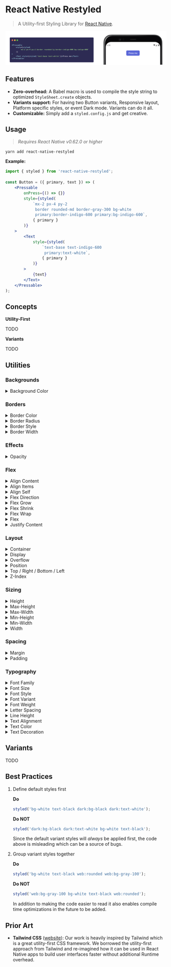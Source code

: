 # React Native Restyled

> A Utility-first Styling Library for [React Native][rn].

![](./docs/demo.png)

## Features

- **Zero-overhead:** A Babel macro is used to compile the style string to optimized `StyleSheet.create` objects.
- **Variants support:** For having two Button variants, Responsive layout, Platform specific styles, or event Dark mode. Variants can do it all.
- **Customizable:** Simply add a `styled.config.js` and get creative.

## Usage

> _Requires React Native v0.62.0 or higher_

```
yarn add react-native-restyled
```

**Example:**

```jsx
import { styled } from 'react-native-restyled';

const Button = ({ primary, text }) => (
	<Pressable
		onPress={() => {}}
		style={styled(
			`mx-2 px-4 py-2
			 border rounded-md border-gray-300 bg-white
			 primary:border-indigo-600 primary:bg-indigo-600`,
			{ primary }
		)}
	>
		<Text
			style={styled(
				`text-base text-indigo-600
				 primary:text-white`,
				{ primary }
			)}
		>
			{text}
		</Text>
	</Pressable>
);
```

## Concepts

**Utility-First**

TODO

**Variants**

TODO

## Utilities

<!-- UTILITIES-START -->

### Backgrounds

<details><summary>Background Color</summary>

| Style          | Properties                          |
| -------------- | ----------------------------------- |
| bg-black       | `{"backgroundColor":"black"}`       |
| bg-white       | `{"backgroundColor":"white"}`       |
| bg-transparent | `{"backgroundColor":"transparent"}` |
| bg-gray-100    | `{"backgroundColor":"#f7fafc"}`     |
| bg-gray-200    | `{"backgroundColor":"#edf2f7"}`     |
| bg-gray-300    | `{"backgroundColor":"#e2e8f0"}`     |
| bg-gray-400    | `{"backgroundColor":"#cbd5e0"}`     |
| bg-gray-500    | `{"backgroundColor":"#a0aec0"}`     |
| bg-gray-600    | `{"backgroundColor":"#718096"}`     |
| bg-gray-700    | `{"backgroundColor":"#4a5568"}`     |
| bg-gray-800    | `{"backgroundColor":"#2d3748"}`     |
| bg-gray-900    | `{"backgroundColor":"#1a202c"}`     |
| bg-red-100     | `{"backgroundColor":"#fff5f5"}`     |
| bg-red-200     | `{"backgroundColor":"#fed7d7"}`     |
| bg-red-300     | `{"backgroundColor":"#feb2b2"}`     |
| bg-red-400     | `{"backgroundColor":"#fc8181"}`     |
| bg-red-500     | `{"backgroundColor":"#f56565"}`     |
| bg-red-600     | `{"backgroundColor":"#e53e3e"}`     |
| bg-red-700     | `{"backgroundColor":"#c53030"}`     |
| bg-red-800     | `{"backgroundColor":"#9b2c2c"}`     |
| bg-red-900     | `{"backgroundColor":"#742a2a"}`     |
| bg-orange-100  | `{"backgroundColor":"#fffaf0"}`     |
| bg-orange-200  | `{"backgroundColor":"#feebc8"}`     |
| bg-orange-300  | `{"backgroundColor":"#fbd38d"}`     |
| bg-orange-400  | `{"backgroundColor":"#f6ad55"}`     |
| bg-orange-500  | `{"backgroundColor":"#ed8936"}`     |
| bg-orange-600  | `{"backgroundColor":"#dd6b20"}`     |
| bg-orange-700  | `{"backgroundColor":"#c05621"}`     |
| bg-orange-800  | `{"backgroundColor":"#9c4221"}`     |
| bg-orange-900  | `{"backgroundColor":"#7b341e"}`     |
| bg-yellow-100  | `{"backgroundColor":"#fffff0"}`     |
| bg-yellow-200  | `{"backgroundColor":"#fefcbf"}`     |
| bg-yellow-300  | `{"backgroundColor":"#faf089"}`     |
| bg-yellow-400  | `{"backgroundColor":"#f6e05e"}`     |
| bg-yellow-500  | `{"backgroundColor":"#ecc94b"}`     |
| bg-yellow-600  | `{"backgroundColor":"#d69e2e"}`     |
| bg-yellow-700  | `{"backgroundColor":"#b7791f"}`     |
| bg-yellow-800  | `{"backgroundColor":"#975a16"}`     |
| bg-yellow-900  | `{"backgroundColor":"#744210"}`     |
| bg-green-100   | `{"backgroundColor":"#f0fff4"}`     |
| bg-green-200   | `{"backgroundColor":"#c6f6d5"}`     |
| bg-green-300   | `{"backgroundColor":"#9ae6b4"}`     |
| bg-green-400   | `{"backgroundColor":"#68d391"}`     |
| bg-green-500   | `{"backgroundColor":"#48bb78"}`     |
| bg-green-600   | `{"backgroundColor":"#38a169"}`     |
| bg-green-700   | `{"backgroundColor":"#2f855a"}`     |
| bg-green-800   | `{"backgroundColor":"#276749"}`     |
| bg-green-900   | `{"backgroundColor":"#22543d"}`     |
| bg-teal-100    | `{"backgroundColor":"#e6fffa"}`     |
| bg-teal-200    | `{"backgroundColor":"#b2f5ea"}`     |
| bg-teal-300    | `{"backgroundColor":"#81e6d9"}`     |
| bg-teal-400    | `{"backgroundColor":"#4fd1c5"}`     |
| bg-teal-500    | `{"backgroundColor":"#38b2ac"}`     |
| bg-teal-600    | `{"backgroundColor":"#319795"}`     |
| bg-teal-700    | `{"backgroundColor":"#2c7a7b"}`     |
| bg-teal-800    | `{"backgroundColor":"#285e61"}`     |
| bg-teal-900    | `{"backgroundColor":"#234e52"}`     |
| bg-blue-100    | `{"backgroundColor":"#ebf8ff"}`     |
| bg-blue-200    | `{"backgroundColor":"#bee3f8"}`     |
| bg-blue-300    | `{"backgroundColor":"#90cdf4"}`     |
| bg-blue-400    | `{"backgroundColor":"#63b3ed"}`     |
| bg-blue-500    | `{"backgroundColor":"#4299e1"}`     |
| bg-blue-600    | `{"backgroundColor":"#3182ce"}`     |
| bg-blue-700    | `{"backgroundColor":"#2b6cb0"}`     |
| bg-blue-800    | `{"backgroundColor":"#2c5282"}`     |
| bg-blue-900    | `{"backgroundColor":"#2a4365"}`     |
| bg-indigo-100  | `{"backgroundColor":"#ebf4ff"}`     |
| bg-indigo-200  | `{"backgroundColor":"#c3dafe"}`     |
| bg-indigo-300  | `{"backgroundColor":"#a3bffa"}`     |
| bg-indigo-400  | `{"backgroundColor":"#7f9cf5"}`     |
| bg-indigo-500  | `{"backgroundColor":"#667eea"}`     |
| bg-indigo-600  | `{"backgroundColor":"#5a67d8"}`     |
| bg-indigo-700  | `{"backgroundColor":"#4c51bf"}`     |
| bg-indigo-800  | `{"backgroundColor":"#434190"}`     |
| bg-indigo-900  | `{"backgroundColor":"#3c366b"}`     |
| bg-purple-100  | `{"backgroundColor":"#faf5ff"}`     |
| bg-purple-200  | `{"backgroundColor":"#e9d8fd"}`     |
| bg-purple-300  | `{"backgroundColor":"#d6bcfa"}`     |
| bg-purple-400  | `{"backgroundColor":"#b794f4"}`     |
| bg-purple-500  | `{"backgroundColor":"#9f7aea"}`     |
| bg-purple-600  | `{"backgroundColor":"#805ad5"}`     |
| bg-purple-700  | `{"backgroundColor":"#6b46c1"}`     |
| bg-purple-800  | `{"backgroundColor":"#553c9a"}`     |
| bg-purple-900  | `{"backgroundColor":"#44337a"}`     |
| bg-pink-100    | `{"backgroundColor":"#fff5f7"}`     |
| bg-pink-200    | `{"backgroundColor":"#fed7e2"}`     |
| bg-pink-300    | `{"backgroundColor":"#fbb6ce"}`     |
| bg-pink-400    | `{"backgroundColor":"#f687b3"}`     |
| bg-pink-500    | `{"backgroundColor":"#ed64a6"}`     |
| bg-pink-600    | `{"backgroundColor":"#d53f8c"}`     |
| bg-pink-700    | `{"backgroundColor":"#b83280"}`     |
| bg-pink-800    | `{"backgroundColor":"#97266d"}`     |
| bg-pink-900    | `{"backgroundColor":"#702459"}`     |

</details>

### Borders

<details><summary>Border Color</summary>

| Style              | Properties                      |
| ------------------ | ------------------------------- |
| border-black       | `{"borderColor":"black"}`       |
| border-white       | `{"borderColor":"white"}`       |
| border-transparent | `{"borderColor":"transparent"}` |
| border-gray-100    | `{"borderColor":"#f7fafc"}`     |
| border-gray-200    | `{"borderColor":"#edf2f7"}`     |
| border-gray-300    | `{"borderColor":"#e2e8f0"}`     |
| border-gray-400    | `{"borderColor":"#cbd5e0"}`     |
| border-gray-500    | `{"borderColor":"#a0aec0"}`     |
| border-gray-600    | `{"borderColor":"#718096"}`     |
| border-gray-700    | `{"borderColor":"#4a5568"}`     |
| border-gray-800    | `{"borderColor":"#2d3748"}`     |
| border-gray-900    | `{"borderColor":"#1a202c"}`     |
| border-red-100     | `{"borderColor":"#fff5f5"}`     |
| border-red-200     | `{"borderColor":"#fed7d7"}`     |
| border-red-300     | `{"borderColor":"#feb2b2"}`     |
| border-red-400     | `{"borderColor":"#fc8181"}`     |
| border-red-500     | `{"borderColor":"#f56565"}`     |
| border-red-600     | `{"borderColor":"#e53e3e"}`     |
| border-red-700     | `{"borderColor":"#c53030"}`     |
| border-red-800     | `{"borderColor":"#9b2c2c"}`     |
| border-red-900     | `{"borderColor":"#742a2a"}`     |
| border-orange-100  | `{"borderColor":"#fffaf0"}`     |
| border-orange-200  | `{"borderColor":"#feebc8"}`     |
| border-orange-300  | `{"borderColor":"#fbd38d"}`     |
| border-orange-400  | `{"borderColor":"#f6ad55"}`     |
| border-orange-500  | `{"borderColor":"#ed8936"}`     |
| border-orange-600  | `{"borderColor":"#dd6b20"}`     |
| border-orange-700  | `{"borderColor":"#c05621"}`     |
| border-orange-800  | `{"borderColor":"#9c4221"}`     |
| border-orange-900  | `{"borderColor":"#7b341e"}`     |
| border-yellow-100  | `{"borderColor":"#fffff0"}`     |
| border-yellow-200  | `{"borderColor":"#fefcbf"}`     |
| border-yellow-300  | `{"borderColor":"#faf089"}`     |
| border-yellow-400  | `{"borderColor":"#f6e05e"}`     |
| border-yellow-500  | `{"borderColor":"#ecc94b"}`     |
| border-yellow-600  | `{"borderColor":"#d69e2e"}`     |
| border-yellow-700  | `{"borderColor":"#b7791f"}`     |
| border-yellow-800  | `{"borderColor":"#975a16"}`     |
| border-yellow-900  | `{"borderColor":"#744210"}`     |
| border-green-100   | `{"borderColor":"#f0fff4"}`     |
| border-green-200   | `{"borderColor":"#c6f6d5"}`     |
| border-green-300   | `{"borderColor":"#9ae6b4"}`     |
| border-green-400   | `{"borderColor":"#68d391"}`     |
| border-green-500   | `{"borderColor":"#48bb78"}`     |
| border-green-600   | `{"borderColor":"#38a169"}`     |
| border-green-700   | `{"borderColor":"#2f855a"}`     |
| border-green-800   | `{"borderColor":"#276749"}`     |
| border-green-900   | `{"borderColor":"#22543d"}`     |
| border-teal-100    | `{"borderColor":"#e6fffa"}`     |
| border-teal-200    | `{"borderColor":"#b2f5ea"}`     |
| border-teal-300    | `{"borderColor":"#81e6d9"}`     |
| border-teal-400    | `{"borderColor":"#4fd1c5"}`     |
| border-teal-500    | `{"borderColor":"#38b2ac"}`     |
| border-teal-600    | `{"borderColor":"#319795"}`     |
| border-teal-700    | `{"borderColor":"#2c7a7b"}`     |
| border-teal-800    | `{"borderColor":"#285e61"}`     |
| border-teal-900    | `{"borderColor":"#234e52"}`     |
| border-blue-100    | `{"borderColor":"#ebf8ff"}`     |
| border-blue-200    | `{"borderColor":"#bee3f8"}`     |
| border-blue-300    | `{"borderColor":"#90cdf4"}`     |
| border-blue-400    | `{"borderColor":"#63b3ed"}`     |
| border-blue-500    | `{"borderColor":"#4299e1"}`     |
| border-blue-600    | `{"borderColor":"#3182ce"}`     |
| border-blue-700    | `{"borderColor":"#2b6cb0"}`     |
| border-blue-800    | `{"borderColor":"#2c5282"}`     |
| border-blue-900    | `{"borderColor":"#2a4365"}`     |
| border-indigo-100  | `{"borderColor":"#ebf4ff"}`     |
| border-indigo-200  | `{"borderColor":"#c3dafe"}`     |
| border-indigo-300  | `{"borderColor":"#a3bffa"}`     |
| border-indigo-400  | `{"borderColor":"#7f9cf5"}`     |
| border-indigo-500  | `{"borderColor":"#667eea"}`     |
| border-indigo-600  | `{"borderColor":"#5a67d8"}`     |
| border-indigo-700  | `{"borderColor":"#4c51bf"}`     |
| border-indigo-800  | `{"borderColor":"#434190"}`     |
| border-indigo-900  | `{"borderColor":"#3c366b"}`     |
| border-purple-100  | `{"borderColor":"#faf5ff"}`     |
| border-purple-200  | `{"borderColor":"#e9d8fd"}`     |
| border-purple-300  | `{"borderColor":"#d6bcfa"}`     |
| border-purple-400  | `{"borderColor":"#b794f4"}`     |
| border-purple-500  | `{"borderColor":"#9f7aea"}`     |
| border-purple-600  | `{"borderColor":"#805ad5"}`     |
| border-purple-700  | `{"borderColor":"#6b46c1"}`     |
| border-purple-800  | `{"borderColor":"#553c9a"}`     |
| border-purple-900  | `{"borderColor":"#44337a"}`     |
| border-pink-100    | `{"borderColor":"#fff5f7"}`     |
| border-pink-200    | `{"borderColor":"#fed7e2"}`     |
| border-pink-300    | `{"borderColor":"#fbb6ce"}`     |
| border-pink-400    | `{"borderColor":"#f687b3"}`     |
| border-pink-500    | `{"borderColor":"#ed64a6"}`     |
| border-pink-600    | `{"borderColor":"#d53f8c"}`     |
| border-pink-700    | `{"borderColor":"#b83280"}`     |
| border-pink-800    | `{"borderColor":"#97266d"}`     |
| border-pink-900    | `{"borderColor":"#702459"}`     |

</details>

<details><summary>Border Radius</summary>

| Style           | Properties                                                       |
| --------------- | ---------------------------------------------------------------- |
| rounded-none    | `{"borderRadius":0}`                                             |
| rounded-sm      | `{"borderRadius":4}`                                             |
| rounded-md      | `{"borderRadius":12}`                                            |
| rounded-lg      | `{"borderRadius":16}`                                            |
| rounded-xl      | `{"borderRadius":24}`                                            |
| rounded-2xl     | `{"borderRadius":32}`                                            |
| rounded-3xl     | `{"borderRadius":48}`                                            |
| rounded-full    | `{"borderRadius":9999}`                                          |
| rounded         | `{"borderRadius":8}`                                             |
| rounded-t-none  | `{"borderTopLeftRadius":0,"borderTopRightRadius":0}`             |
| rounded-t-sm    | `{"borderTopLeftRadius":4,"borderTopRightRadius":4}`             |
| rounded-t-md    | `{"borderTopLeftRadius":12,"borderTopRightRadius":12}`           |
| rounded-t-lg    | `{"borderTopLeftRadius":16,"borderTopRightRadius":16}`           |
| rounded-t-xl    | `{"borderTopLeftRadius":24,"borderTopRightRadius":24}`           |
| rounded-t-2xl   | `{"borderTopLeftRadius":32,"borderTopRightRadius":32}`           |
| rounded-t-3xl   | `{"borderTopLeftRadius":48,"borderTopRightRadius":48}`           |
| rounded-t-full  | `{"borderTopLeftRadius":9999,"borderTopRightRadius":9999}`       |
| rounded-t       | `{"borderTopLeftRadius":8,"borderTopRightRadius":8}`             |
| rounded-b-none  | `{"borderBottomRightRadius":0,"borderBottomLeftRadius":0}`       |
| rounded-b-sm    | `{"borderBottomRightRadius":4,"borderBottomLeftRadius":4}`       |
| rounded-b-md    | `{"borderBottomRightRadius":12,"borderBottomLeftRadius":12}`     |
| rounded-b-lg    | `{"borderBottomRightRadius":16,"borderBottomLeftRadius":16}`     |
| rounded-b-xl    | `{"borderBottomRightRadius":24,"borderBottomLeftRadius":24}`     |
| rounded-b-2xl   | `{"borderBottomRightRadius":32,"borderBottomLeftRadius":32}`     |
| rounded-b-3xl   | `{"borderBottomRightRadius":48,"borderBottomLeftRadius":48}`     |
| rounded-b-full  | `{"borderBottomRightRadius":9999,"borderBottomLeftRadius":9999}` |
| rounded-b       | `{"borderBottomRightRadius":8,"borderBottomLeftRadius":8}`       |
| rounded-l-none  | `{"borderTopLeftRadius":0,"borderBottomLeftRadius":0}`           |
| rounded-l-sm    | `{"borderTopLeftRadius":4,"borderBottomLeftRadius":4}`           |
| rounded-l-md    | `{"borderTopLeftRadius":12,"borderBottomLeftRadius":12}`         |
| rounded-l-lg    | `{"borderTopLeftRadius":16,"borderBottomLeftRadius":16}`         |
| rounded-l-xl    | `{"borderTopLeftRadius":24,"borderBottomLeftRadius":24}`         |
| rounded-l-2xl   | `{"borderTopLeftRadius":32,"borderBottomLeftRadius":32}`         |
| rounded-l-3xl   | `{"borderTopLeftRadius":48,"borderBottomLeftRadius":48}`         |
| rounded-l-full  | `{"borderTopLeftRadius":9999,"borderBottomLeftRadius":9999}`     |
| rounded-l       | `{"borderTopLeftRadius":8,"borderBottomLeftRadius":8}`           |
| rounded-r-none  | `{"borderTopRightRadius":0,"borderBottomRightRadius":0}`         |
| rounded-r-sm    | `{"borderTopRightRadius":4,"borderBottomRightRadius":4}`         |
| rounded-r-md    | `{"borderTopRightRadius":12,"borderBottomRightRadius":12}`       |
| rounded-r-lg    | `{"borderTopRightRadius":16,"borderBottomRightRadius":16}`       |
| rounded-r-xl    | `{"borderTopRightRadius":24,"borderBottomRightRadius":24}`       |
| rounded-r-2xl   | `{"borderTopRightRadius":32,"borderBottomRightRadius":32}`       |
| rounded-r-3xl   | `{"borderTopRightRadius":48,"borderBottomRightRadius":48}`       |
| rounded-r-full  | `{"borderTopRightRadius":9999,"borderBottomRightRadius":9999}`   |
| rounded-r       | `{"borderTopRightRadius":8,"borderBottomRightRadius":8}`         |
| rounded-tl-none | `{"borderTopLeftRadius":0}`                                      |
| rounded-tl-sm   | `{"borderTopLeftRadius":4}`                                      |
| rounded-tl-md   | `{"borderTopLeftRadius":12}`                                     |
| rounded-tl-lg   | `{"borderTopLeftRadius":16}`                                     |
| rounded-tl-xl   | `{"borderTopLeftRadius":24}`                                     |
| rounded-tl-2xl  | `{"borderTopLeftRadius":32}`                                     |
| rounded-tl-3xl  | `{"borderTopLeftRadius":48}`                                     |
| rounded-tl-full | `{"borderTopLeftRadius":9999}`                                   |
| rounded-tl      | `{"borderTopLeftRadius":8}`                                      |
| rounded-tr-none | `{"borderTopRightRadius":0}`                                     |
| rounded-tr-sm   | `{"borderTopRightRadius":4}`                                     |
| rounded-tr-md   | `{"borderTopRightRadius":12}`                                    |
| rounded-tr-lg   | `{"borderTopRightRadius":16}`                                    |
| rounded-tr-xl   | `{"borderTopRightRadius":24}`                                    |
| rounded-tr-2xl  | `{"borderTopRightRadius":32}`                                    |
| rounded-tr-3xl  | `{"borderTopRightRadius":48}`                                    |
| rounded-tr-full | `{"borderTopRightRadius":9999}`                                  |
| rounded-tr      | `{"borderTopRightRadius":8}`                                     |
| rounded-bl-none | `{"borderBottomLeftRadius":0}`                                   |
| rounded-bl-sm   | `{"borderBottomLeftRadius":4}`                                   |
| rounded-bl-md   | `{"borderBottomLeftRadius":12}`                                  |
| rounded-bl-lg   | `{"borderBottomLeftRadius":16}`                                  |
| rounded-bl-xl   | `{"borderBottomLeftRadius":24}`                                  |
| rounded-bl-2xl  | `{"borderBottomLeftRadius":32}`                                  |
| rounded-bl-3xl  | `{"borderBottomLeftRadius":48}`                                  |
| rounded-bl-full | `{"borderBottomLeftRadius":9999}`                                |
| rounded-bl      | `{"borderBottomLeftRadius":8}`                                   |
| rounded-br-none | `{"borderBottomRightRadius":0}`                                  |
| rounded-br-sm   | `{"borderBottomRightRadius":4}`                                  |
| rounded-br-md   | `{"borderBottomRightRadius":12}`                                 |
| rounded-br-lg   | `{"borderBottomRightRadius":16}`                                 |
| rounded-br-xl   | `{"borderBottomRightRadius":24}`                                 |
| rounded-br-2xl  | `{"borderBottomRightRadius":32}`                                 |
| rounded-br-3xl  | `{"borderBottomRightRadius":48}`                                 |
| rounded-br-full | `{"borderBottomRightRadius":9999}`                               |
| rounded-br      | `{"borderBottomRightRadius":8}`                                  |
| rounded-ts-none | `{"borderTopStartRadius":0}`                                     |
| rounded-ts-sm   | `{"borderTopStartRadius":4}`                                     |
| rounded-ts-md   | `{"borderTopStartRadius":12}`                                    |
| rounded-ts-lg   | `{"borderTopStartRadius":16}`                                    |
| rounded-ts-xl   | `{"borderTopStartRadius":24}`                                    |
| rounded-ts-2xl  | `{"borderTopStartRadius":32}`                                    |
| rounded-ts-3xl  | `{"borderTopStartRadius":48}`                                    |
| rounded-ts-full | `{"borderTopStartRadius":9999}`                                  |
| rounded-ts      | `{"borderTopStartRadius":8}`                                     |
| rounded-te-none | `{"borderTopEndRadius":0}`                                       |
| rounded-te-sm   | `{"borderTopEndRadius":4}`                                       |
| rounded-te-md   | `{"borderTopEndRadius":12}`                                      |
| rounded-te-lg   | `{"borderTopEndRadius":16}`                                      |
| rounded-te-xl   | `{"borderTopEndRadius":24}`                                      |
| rounded-te-2xl  | `{"borderTopEndRadius":32}`                                      |
| rounded-te-3xl  | `{"borderTopEndRadius":48}`                                      |
| rounded-te-full | `{"borderTopEndRadius":9999}`                                    |
| rounded-te      | `{"borderTopEndRadius":8}`                                       |

</details>

<details><summary>Border Style</summary>

| Style         | Properties                 |
| ------------- | -------------------------- |
| border-solid  | `{"borderStyle":"solid"}`  |
| border-dotted | `{"borderStyle":"dotted"}` |
| border-dashed | `{"borderStyle":"dashed"}` |

</details>

<details><summary>Border Width</summary>

| Style      | Properties                |
| ---------- | ------------------------- |
| border-0   | `{"borderWidth":0}`       |
| border-2   | `{"borderWidth":2}`       |
| border-4   | `{"borderWidth":4}`       |
| border-8   | `{"borderWidth":8}`       |
| border     | `{"borderWidth":1}`       |
| border-t-0 | `{"borderTopWidth":0}`    |
| border-t-2 | `{"borderTopWidth":2}`    |
| border-t-4 | `{"borderTopWidth":4}`    |
| border-t-8 | `{"borderTopWidth":8}`    |
| border-t   | `{"borderTopWidth":1}`    |
| border-l-0 | `{"borderLeftWidth":0}`   |
| border-l-2 | `{"borderLeftWidth":2}`   |
| border-l-4 | `{"borderLeftWidth":4}`   |
| border-l-8 | `{"borderLeftWidth":8}`   |
| border-l   | `{"borderLeftWidth":1}`   |
| border-r-0 | `{"borderRightWidth":0}`  |
| border-r-2 | `{"borderRightWidth":2}`  |
| border-r-4 | `{"borderRightWidth":4}`  |
| border-r-8 | `{"borderRightWidth":8}`  |
| border-r   | `{"borderRightWidth":1}`  |
| border-b-0 | `{"borderBottomWidth":0}` |
| border-b-2 | `{"borderBottomWidth":2}` |
| border-b-4 | `{"borderBottomWidth":4}` |
| border-b-8 | `{"borderBottomWidth":8}` |
| border-b   | `{"borderBottomWidth":1}` |
| border-s-0 | `{"borderStartWidth":0}`  |
| border-s-2 | `{"borderStartWidth":2}`  |
| border-s-4 | `{"borderStartWidth":4}`  |
| border-s-8 | `{"borderStartWidth":8}`  |
| border-s   | `{"borderStartWidth":1}`  |
| border-e-0 | `{"borderEndWidth":0}`    |
| border-e-2 | `{"borderEndWidth":2}`    |
| border-e-4 | `{"borderEndWidth":4}`    |
| border-e-8 | `{"borderEndWidth":8}`    |
| border-e   | `{"borderEndWidth":1}`    |

</details>

### Effects

<details><summary>Opacity</summary>

| Style       | Properties         |
| ----------- | ------------------ |
| opacity-0   | `{"opacity":0}`    |
| opacity-25  | `{"opacity":0.25}` |
| opacity-50  | `{"opacity":0.5}`  |
| opacity-75  | `{"opacity":0.75}` |
| opacity-100 | `{"opacity":1}`    |

</details>

### Flex

<details><summary>Align Content</summary>

| Style           | Properties                         |
| --------------- | ---------------------------------- |
| content-stretch | `{"alignContent":"stretch"}`       |
| content-center  | `{"alignContent":"center"}`        |
| content-start   | `{"alignContent":"flex-start"}`    |
| content-end     | `{"alignContent":"flex-end"}`      |
| content-between | `{"alignContent":"space-between"}` |
| content-around  | `{"alignContent":"space-around"}`  |

</details>

<details><summary>Align Items</summary>

| Style          | Properties                    |
| -------------- | ----------------------------- |
| items-start    | `{"alignItems":"flex-start"}` |
| items-end      | `{"alignItems":"flex-end"}`   |
| items-baseline | `{"alignItems":"baseline"}`   |
| items-stretch  | `{"alignItems":"stretch"}`    |
| items-center   | `{"alignItems":"center"}`     |

</details>

<details><summary>Align Self</summary>

| Style        | Properties                   |
| ------------ | ---------------------------- |
| self-start   | `{"alignSelf":"flex-start"}` |
| self-end     | `{"alignSelf":"flex-end"}`   |
| self-auto    | `{"alignSelf":"auto"}`       |
| self-stretch | `{"alignSelf":"stretch"}`    |
| self-center  | `{"alignSelf":"center"}`     |

</details>

<details><summary>Flex Direction</summary>

| Style            | Properties                           |
| ---------------- | ------------------------------------ |
| flex-row         | `{"flexDirection":"row"}`            |
| flex-row-reverse | `{"flexDirection":"row-reverse"}`    |
| flex-col         | `{"flexDirection":"column"}`         |
| flex-col-reverse | `{"flexDirection":"column-reverse"}` |

</details>

<details><summary>Flex Grow</summary>

| Style       | Properties       |
| ----------- | ---------------- |
| flex-grow-0 | `{"flexGrow":0}` |
| flex-grow   | `{"flexGrow":1}` |

</details>

<details><summary>Flex Shrink</summary>

| Style         | Properties         |
| ------------- | ------------------ |
| flex-shrink-0 | `{"flexShrink":0}` |
| flex-shrink   | `{"flexShrink":1}` |

</details>

<details><summary>Flex Wrap</summary>

| Style             | Properties                    |
| ----------------- | ----------------------------- |
| flex-no-wrap      | `{"flexWrap":"nowrap"}`       |
| flex-wrap         | `{"flexWrap":"wrap"}`         |
| flex-wrap-reverse | `{"flexWrap":"wrap-reverse"}` |

</details>

<details><summary>Flex</summary>

| Style        | Properties                                         |
| ------------ | -------------------------------------------------- |
| flex-1       | `{"flexGrow":1,"flexShrink":1,"flexBasis":"0%"}`   |
| flex-auto    | `{"flexGrow":1,"flexShrink":1,"flexBasis":"auto"}` |
| flex-initial | `{"flexGrow":0,"flexShrink":1,"flexBasis":"auto"}` |
| flex-none    | `{"flexGrow":0,"flexShrink":0,"flexBasis":"auto"}` |

</details>

<details><summary>Justify Content</summary>

| Style           | Properties                           |
| --------------- | ------------------------------------ |
| justify-center  | `{"justifyContent":"center"}`        |
| justify-start   | `{"justifyContent":"flex-start"}`    |
| justify-end     | `{"justifyContent":"flex-end"}`      |
| justify-between | `{"justifyContent":"space-between"}` |
| justify-around  | `{"justifyContent":"space-around"}`  |
| justify-evenly  | `{"justifyContent":"space-evenly"}`  |

</details>

### Layout

<details><summary>Container</summary>

| Style        | Properties                         |
| ------------ | ---------------------------------- |
| container    | `{"width":"100%"}`                 |
| container-sm | `{"width":"100%","maxWidth":640}`  |
| container-md | `{"width":"100%","maxWidth":768}`  |
| container-lg | `{"width":"100%","maxWidth":1024}` |
| container-xl | `{"width":"100%","maxWidth":1280}` |

</details>

<details><summary>Display</summary>

| Style  | Properties           |
| ------ | -------------------- |
| flex   | `{"display":"flex"}` |
| hidden | `{"display":"none"}` |

</details>

<details><summary>Overflow</summary>

| Style            | Properties               |
| ---------------- | ------------------------ |
| overflow-hidden  | `{"overflow":"hidden"}`  |
| overflow-scroll  | `{"overflow":"scroll"}`  |
| overflow-visible | `{"overflow":"visible"}` |

</details>

<details><summary>Position</summary>

| Style    | Properties                |
| -------- | ------------------------- |
| absolute | `{"position":"absolute"}` |
| relative | `{"position":"relative"}` |

</details>

<details><summary>Top / Right / Bottom / Left</summary>

| Style     | Properties                                |
| --------- | ----------------------------------------- |
| inset-0   | `{"top":0,"right":0,"bottom":0,"left":0}` |
| inset-y-0 | `{"top":0,"bottom":0}`                    |
| inset-x-0 | `{"right":0,"left":0}`                    |
| top-0     | `{"top":0}`                               |
| right-0   | `{"right":0}`                             |
| bottom-0  | `{"bottom":0}`                            |
| left-0    | `{"left":0}`                              |

</details>

<details><summary>Z-Index</summary>

| Style | Properties      |
| ----- | --------------- |
| z-0   | `{"zIndex":0}`  |
| z-10  | `{"zIndex":10}` |
| z-20  | `{"zIndex":20}` |
| z-30  | `{"zIndex":30}` |
| z-40  | `{"zIndex":40}` |
| z-50  | `{"zIndex":50}` |

</details>

### Sizing

<details><summary>Height</summary>

| Style | Properties       |
| ----- | ---------------- |
| h-0   | `{"height":0}`   |
| h-1   | `{"height":8}`   |
| h-2   | `{"height":16}`  |
| h-3   | `{"height":24}`  |
| h-4   | `{"height":32}`  |
| h-5   | `{"height":40}`  |
| h-6   | `{"height":48}`  |
| h-8   | `{"height":64}`  |
| h-10  | `{"height":80}`  |
| h-12  | `{"height":96}`  |
| h-16  | `{"height":128}` |
| h-20  | `{"height":160}` |
| h-24  | `{"height":192}` |
| h-32  | `{"height":256}` |
| h-40  | `{"height":320}` |
| h-48  | `{"height":384}` |
| h-56  | `{"height":448}` |
| h-64  | `{"height":512}` |
| h-px  | `{"height":1}`   |

</details>

<details><summary>Max-Height</summary>

| Style      | Properties             |
| ---------- | ---------------------- |
| max-h-full | `{"maxHeight":"100%"}` |

</details>

<details><summary>Max-Width</summary>

| Style           | Properties            |
| --------------- | --------------------- |
| max-w-none      | `{"maxWidth":"none"}` |
| max-w-xs        | `{"maxWidth":640}`    |
| max-w-sm        | `{"maxWidth":768}`    |
| max-w-md        | `{"maxWidth":896}`    |
| max-w-lg        | `{"maxWidth":1024}`   |
| max-w-xl        | `{"maxWidth":1152}`   |
| max-w-2xl       | `{"maxWidth":1344}`   |
| max-w-3xl       | `{"maxWidth":1536}`   |
| max-w-4xl       | `{"maxWidth":1792}`   |
| max-w-5xl       | `{"maxWidth":2048}`   |
| max-w-6xl       | `{"maxWidth":2304}`   |
| max-w-full      | `{"maxWidth":"100%"}` |
| max-w-screen-sm | `{"maxWidth":640}`    |
| max-w-screen-md | `{"maxWidth":768}`    |
| max-w-screen-lg | `{"maxWidth":1024}`   |
| max-w-screen-xl | `{"maxWidth":1280}`   |

</details>

<details><summary>Min-Height</summary>

| Style      | Properties             |
| ---------- | ---------------------- |
| min-h-0    | `{"minHeight":0}`      |
| min-h-full | `{"minHeight":"100%"}` |

</details>

<details><summary>Min-Width</summary>

| Style      | Properties            |
| ---------- | --------------------- |
| min-w-0    | `{"minWidth":0}`      |
| min-w-full | `{"minWidth":"100%"}` |

</details>

<details><summary>Width</summary>

| Style   | Properties               |
| ------- | ------------------------ |
| w-0     | `{"width":0}`            |
| w-1     | `{"width":8}`            |
| w-2     | `{"width":16}`           |
| w-3     | `{"width":24}`           |
| w-4     | `{"width":32}`           |
| w-5     | `{"width":40}`           |
| w-6     | `{"width":48}`           |
| w-8     | `{"width":64}`           |
| w-10    | `{"width":80}`           |
| w-12    | `{"width":96}`           |
| w-16    | `{"width":128}`          |
| w-20    | `{"width":160}`          |
| w-24    | `{"width":192}`          |
| w-32    | `{"width":256}`          |
| w-40    | `{"width":320}`          |
| w-48    | `{"width":384}`          |
| w-56    | `{"width":448}`          |
| w-64    | `{"width":512}`          |
| w-px    | `{"width":1}`            |
| w-1/2   | `{"width":"50%"}`        |
| w-1/3   | `{"width":"33.333333%"}` |
| w-2/3   | `{"width":"66.666667%"}` |
| w-1/4   | `{"width":"25%"}`        |
| w-2/4   | `{"width":"50%"}`        |
| w-3/4   | `{"width":"75%"}`        |
| w-1/5   | `{"width":"20%"}`        |
| w-2/5   | `{"width":"40%"}`        |
| w-3/5   | `{"width":"60%"}`        |
| w-4/5   | `{"width":"80%"}`        |
| w-1/6   | `{"width":"16.666667%"}` |
| w-2/6   | `{"width":"33.333333%"}` |
| w-3/6   | `{"width":"50%"}`        |
| w-4/6   | `{"width":"66.666667%"}` |
| w-5/6   | `{"width":"83.333333%"}` |
| w-1/12  | `{"width":"8.333333%"}`  |
| w-2/12  | `{"width":"16.666667%"}` |
| w-3/12  | `{"width":"25%"}`        |
| w-4/12  | `{"width":"33.333333%"}` |
| w-5/12  | `{"width":"41.666667%"}` |
| w-6/12  | `{"width":"50%"}`        |
| w-7/12  | `{"width":"58.333333%"}` |
| w-8/12  | `{"width":"66.666667%"}` |
| w-9/12  | `{"width":"75%"}`        |
| w-10/12 | `{"width":"83.333333%"}` |
| w-11/12 | `{"width":"91.666667%"}` |
| w-full  | `{"width":"100%"}`       |

</details>

### Spacing

<details><summary>Margin</summary>

| Style  | Properties                  |
| ------ | --------------------------- |
| m-0    | `{"margin":0}`              |
| m-1    | `{"margin":8}`              |
| m-2    | `{"margin":16}`             |
| m-3    | `{"margin":24}`             |
| m-4    | `{"margin":32}`             |
| m-5    | `{"margin":40}`             |
| m-6    | `{"margin":48}`             |
| m-8    | `{"margin":64}`             |
| m-10   | `{"margin":80}`             |
| m-12   | `{"margin":96}`             |
| m-16   | `{"margin":128}`            |
| m-20   | `{"margin":160}`            |
| m-24   | `{"margin":192}`            |
| m-32   | `{"margin":256}`            |
| m-40   | `{"margin":320}`            |
| m-48   | `{"margin":384}`            |
| m-56   | `{"margin":448}`            |
| m-64   | `{"margin":512}`            |
| m-px   | `{"margin":1}`              |
| -m-0   | `{"margin":0}`              |
| -m-1   | `{"margin":-8}`             |
| -m-2   | `{"margin":-16}`            |
| -m-3   | `{"margin":-24}`            |
| -m-4   | `{"margin":-32}`            |
| -m-5   | `{"margin":-40}`            |
| -m-6   | `{"margin":-48}`            |
| -m-8   | `{"margin":-64}`            |
| -m-10  | `{"margin":-80}`            |
| -m-12  | `{"margin":-96}`            |
| -m-16  | `{"margin":-128}`           |
| -m-20  | `{"margin":-160}`           |
| -m-24  | `{"margin":-192}`           |
| -m-32  | `{"margin":-256}`           |
| -m-40  | `{"margin":-320}`           |
| -m-48  | `{"margin":-384}`           |
| -m-56  | `{"margin":-448}`           |
| -m-64  | `{"margin":-512}`           |
| -m-px  | `{"margin":-1}`             |
| mt-0   | `{"marginTop":0}`           |
| mt-1   | `{"marginTop":8}`           |
| mt-2   | `{"marginTop":16}`          |
| mt-3   | `{"marginTop":24}`          |
| mt-4   | `{"marginTop":32}`          |
| mt-5   | `{"marginTop":40}`          |
| mt-6   | `{"marginTop":48}`          |
| mt-8   | `{"marginTop":64}`          |
| mt-10  | `{"marginTop":80}`          |
| mt-12  | `{"marginTop":96}`          |
| mt-16  | `{"marginTop":128}`         |
| mt-20  | `{"marginTop":160}`         |
| mt-24  | `{"marginTop":192}`         |
| mt-32  | `{"marginTop":256}`         |
| mt-40  | `{"marginTop":320}`         |
| mt-48  | `{"marginTop":384}`         |
| mt-56  | `{"marginTop":448}`         |
| mt-64  | `{"marginTop":512}`         |
| mt-px  | `{"marginTop":1}`           |
| -mt-0  | `{"marginTop":0}`           |
| -mt-1  | `{"marginTop":-8}`          |
| -mt-2  | `{"marginTop":-16}`         |
| -mt-3  | `{"marginTop":-24}`         |
| -mt-4  | `{"marginTop":-32}`         |
| -mt-5  | `{"marginTop":-40}`         |
| -mt-6  | `{"marginTop":-48}`         |
| -mt-8  | `{"marginTop":-64}`         |
| -mt-10 | `{"marginTop":-80}`         |
| -mt-12 | `{"marginTop":-96}`         |
| -mt-16 | `{"marginTop":-128}`        |
| -mt-20 | `{"marginTop":-160}`        |
| -mt-24 | `{"marginTop":-192}`        |
| -mt-32 | `{"marginTop":-256}`        |
| -mt-40 | `{"marginTop":-320}`        |
| -mt-48 | `{"marginTop":-384}`        |
| -mt-56 | `{"marginTop":-448}`        |
| -mt-64 | `{"marginTop":-512}`        |
| -mt-px | `{"marginTop":-1}`          |
| ml-0   | `{"marginLeft":0}`          |
| ml-1   | `{"marginLeft":8}`          |
| ml-2   | `{"marginLeft":16}`         |
| ml-3   | `{"marginLeft":24}`         |
| ml-4   | `{"marginLeft":32}`         |
| ml-5   | `{"marginLeft":40}`         |
| ml-6   | `{"marginLeft":48}`         |
| ml-8   | `{"marginLeft":64}`         |
| ml-10  | `{"marginLeft":80}`         |
| ml-12  | `{"marginLeft":96}`         |
| ml-16  | `{"marginLeft":128}`        |
| ml-20  | `{"marginLeft":160}`        |
| ml-24  | `{"marginLeft":192}`        |
| ml-32  | `{"marginLeft":256}`        |
| ml-40  | `{"marginLeft":320}`        |
| ml-48  | `{"marginLeft":384}`        |
| ml-56  | `{"marginLeft":448}`        |
| ml-64  | `{"marginLeft":512}`        |
| ml-px  | `{"marginLeft":1}`          |
| -ml-0  | `{"marginLeft":0}`          |
| -ml-1  | `{"marginLeft":-8}`         |
| -ml-2  | `{"marginLeft":-16}`        |
| -ml-3  | `{"marginLeft":-24}`        |
| -ml-4  | `{"marginLeft":-32}`        |
| -ml-5  | `{"marginLeft":-40}`        |
| -ml-6  | `{"marginLeft":-48}`        |
| -ml-8  | `{"marginLeft":-64}`        |
| -ml-10 | `{"marginLeft":-80}`        |
| -ml-12 | `{"marginLeft":-96}`        |
| -ml-16 | `{"marginLeft":-128}`       |
| -ml-20 | `{"marginLeft":-160}`       |
| -ml-24 | `{"marginLeft":-192}`       |
| -ml-32 | `{"marginLeft":-256}`       |
| -ml-40 | `{"marginLeft":-320}`       |
| -ml-48 | `{"marginLeft":-384}`       |
| -ml-56 | `{"marginLeft":-448}`       |
| -ml-64 | `{"marginLeft":-512}`       |
| -ml-px | `{"marginLeft":-1}`         |
| mr-0   | `{"marginRight":0}`         |
| mr-1   | `{"marginRight":8}`         |
| mr-2   | `{"marginRight":16}`        |
| mr-3   | `{"marginRight":24}`        |
| mr-4   | `{"marginRight":32}`        |
| mr-5   | `{"marginRight":40}`        |
| mr-6   | `{"marginRight":48}`        |
| mr-8   | `{"marginRight":64}`        |
| mr-10  | `{"marginRight":80}`        |
| mr-12  | `{"marginRight":96}`        |
| mr-16  | `{"marginRight":128}`       |
| mr-20  | `{"marginRight":160}`       |
| mr-24  | `{"marginRight":192}`       |
| mr-32  | `{"marginRight":256}`       |
| mr-40  | `{"marginRight":320}`       |
| mr-48  | `{"marginRight":384}`       |
| mr-56  | `{"marginRight":448}`       |
| mr-64  | `{"marginRight":512}`       |
| mr-px  | `{"marginRight":1}`         |
| -mr-0  | `{"marginRight":0}`         |
| -mr-1  | `{"marginRight":-8}`        |
| -mr-2  | `{"marginRight":-16}`       |
| -mr-3  | `{"marginRight":-24}`       |
| -mr-4  | `{"marginRight":-32}`       |
| -mr-5  | `{"marginRight":-40}`       |
| -mr-6  | `{"marginRight":-48}`       |
| -mr-8  | `{"marginRight":-64}`       |
| -mr-10 | `{"marginRight":-80}`       |
| -mr-12 | `{"marginRight":-96}`       |
| -mr-16 | `{"marginRight":-128}`      |
| -mr-20 | `{"marginRight":-160}`      |
| -mr-24 | `{"marginRight":-192}`      |
| -mr-32 | `{"marginRight":-256}`      |
| -mr-40 | `{"marginRight":-320}`      |
| -mr-48 | `{"marginRight":-384}`      |
| -mr-56 | `{"marginRight":-448}`      |
| -mr-64 | `{"marginRight":-512}`      |
| -mr-px | `{"marginRight":-1}`        |
| mb-0   | `{"marginBottom":0}`        |
| mb-1   | `{"marginBottom":8}`        |
| mb-2   | `{"marginBottom":16}`       |
| mb-3   | `{"marginBottom":24}`       |
| mb-4   | `{"marginBottom":32}`       |
| mb-5   | `{"marginBottom":40}`       |
| mb-6   | `{"marginBottom":48}`       |
| mb-8   | `{"marginBottom":64}`       |
| mb-10  | `{"marginBottom":80}`       |
| mb-12  | `{"marginBottom":96}`       |
| mb-16  | `{"marginBottom":128}`      |
| mb-20  | `{"marginBottom":160}`      |
| mb-24  | `{"marginBottom":192}`      |
| mb-32  | `{"marginBottom":256}`      |
| mb-40  | `{"marginBottom":320}`      |
| mb-48  | `{"marginBottom":384}`      |
| mb-56  | `{"marginBottom":448}`      |
| mb-64  | `{"marginBottom":512}`      |
| mb-px  | `{"marginBottom":1}`        |
| -mb-0  | `{"marginBottom":0}`        |
| -mb-1  | `{"marginBottom":-8}`       |
| -mb-2  | `{"marginBottom":-16}`      |
| -mb-3  | `{"marginBottom":-24}`      |
| -mb-4  | `{"marginBottom":-32}`      |
| -mb-5  | `{"marginBottom":-40}`      |
| -mb-6  | `{"marginBottom":-48}`      |
| -mb-8  | `{"marginBottom":-64}`      |
| -mb-10 | `{"marginBottom":-80}`      |
| -mb-12 | `{"marginBottom":-96}`      |
| -mb-16 | `{"marginBottom":-128}`     |
| -mb-20 | `{"marginBottom":-160}`     |
| -mb-24 | `{"marginBottom":-192}`     |
| -mb-32 | `{"marginBottom":-256}`     |
| -mb-40 | `{"marginBottom":-320}`     |
| -mb-48 | `{"marginBottom":-384}`     |
| -mb-56 | `{"marginBottom":-448}`     |
| -mb-64 | `{"marginBottom":-512}`     |
| -mb-px | `{"marginBottom":-1}`       |
| ms-0   | `{"marginStart":0}`         |
| ms-1   | `{"marginStart":8}`         |
| ms-2   | `{"marginStart":16}`        |
| ms-3   | `{"marginStart":24}`        |
| ms-4   | `{"marginStart":32}`        |
| ms-5   | `{"marginStart":40}`        |
| ms-6   | `{"marginStart":48}`        |
| ms-8   | `{"marginStart":64}`        |
| ms-10  | `{"marginStart":80}`        |
| ms-12  | `{"marginStart":96}`        |
| ms-16  | `{"marginStart":128}`       |
| ms-20  | `{"marginStart":160}`       |
| ms-24  | `{"marginStart":192}`       |
| ms-32  | `{"marginStart":256}`       |
| ms-40  | `{"marginStart":320}`       |
| ms-48  | `{"marginStart":384}`       |
| ms-56  | `{"marginStart":448}`       |
| ms-64  | `{"marginStart":512}`       |
| ms-px  | `{"marginStart":1}`         |
| -ms-0  | `{"marginStart":0}`         |
| -ms-1  | `{"marginStart":-8}`        |
| -ms-2  | `{"marginStart":-16}`       |
| -ms-3  | `{"marginStart":-24}`       |
| -ms-4  | `{"marginStart":-32}`       |
| -ms-5  | `{"marginStart":-40}`       |
| -ms-6  | `{"marginStart":-48}`       |
| -ms-8  | `{"marginStart":-64}`       |
| -ms-10 | `{"marginStart":-80}`       |
| -ms-12 | `{"marginStart":-96}`       |
| -ms-16 | `{"marginStart":-128}`      |
| -ms-20 | `{"marginStart":-160}`      |
| -ms-24 | `{"marginStart":-192}`      |
| -ms-32 | `{"marginStart":-256}`      |
| -ms-40 | `{"marginStart":-320}`      |
| -ms-48 | `{"marginStart":-384}`      |
| -ms-56 | `{"marginStart":-448}`      |
| -ms-64 | `{"marginStart":-512}`      |
| -ms-px | `{"marginStart":-1}`        |
| me-0   | `{"marginEnd":0}`           |
| me-1   | `{"marginEnd":8}`           |
| me-2   | `{"marginEnd":16}`          |
| me-3   | `{"marginEnd":24}`          |
| me-4   | `{"marginEnd":32}`          |
| me-5   | `{"marginEnd":40}`          |
| me-6   | `{"marginEnd":48}`          |
| me-8   | `{"marginEnd":64}`          |
| me-10  | `{"marginEnd":80}`          |
| me-12  | `{"marginEnd":96}`          |
| me-16  | `{"marginEnd":128}`         |
| me-20  | `{"marginEnd":160}`         |
| me-24  | `{"marginEnd":192}`         |
| me-32  | `{"marginEnd":256}`         |
| me-40  | `{"marginEnd":320}`         |
| me-48  | `{"marginEnd":384}`         |
| me-56  | `{"marginEnd":448}`         |
| me-64  | `{"marginEnd":512}`         |
| me-px  | `{"marginEnd":1}`           |
| -me-0  | `{"marginEnd":0}`           |
| -me-1  | `{"marginEnd":-8}`          |
| -me-2  | `{"marginEnd":-16}`         |
| -me-3  | `{"marginEnd":-24}`         |
| -me-4  | `{"marginEnd":-32}`         |
| -me-5  | `{"marginEnd":-40}`         |
| -me-6  | `{"marginEnd":-48}`         |
| -me-8  | `{"marginEnd":-64}`         |
| -me-10 | `{"marginEnd":-80}`         |
| -me-12 | `{"marginEnd":-96}`         |
| -me-16 | `{"marginEnd":-128}`        |
| -me-20 | `{"marginEnd":-160}`        |
| -me-24 | `{"marginEnd":-192}`        |
| -me-32 | `{"marginEnd":-256}`        |
| -me-40 | `{"marginEnd":-320}`        |
| -me-48 | `{"marginEnd":-384}`        |
| -me-56 | `{"marginEnd":-448}`        |
| -me-64 | `{"marginEnd":-512}`        |
| -me-px | `{"marginEnd":-1}`          |
| mx-0   | `{"marginHorizontal":0}`    |
| mx-1   | `{"marginHorizontal":8}`    |
| mx-2   | `{"marginHorizontal":16}`   |
| mx-3   | `{"marginHorizontal":24}`   |
| mx-4   | `{"marginHorizontal":32}`   |
| mx-5   | `{"marginHorizontal":40}`   |
| mx-6   | `{"marginHorizontal":48}`   |
| mx-8   | `{"marginHorizontal":64}`   |
| mx-10  | `{"marginHorizontal":80}`   |
| mx-12  | `{"marginHorizontal":96}`   |
| mx-16  | `{"marginHorizontal":128}`  |
| mx-20  | `{"marginHorizontal":160}`  |
| mx-24  | `{"marginHorizontal":192}`  |
| mx-32  | `{"marginHorizontal":256}`  |
| mx-40  | `{"marginHorizontal":320}`  |
| mx-48  | `{"marginHorizontal":384}`  |
| mx-56  | `{"marginHorizontal":448}`  |
| mx-64  | `{"marginHorizontal":512}`  |
| mx-px  | `{"marginHorizontal":1}`    |
| -mx-0  | `{"marginHorizontal":0}`    |
| -mx-1  | `{"marginHorizontal":-8}`   |
| -mx-2  | `{"marginHorizontal":-16}`  |
| -mx-3  | `{"marginHorizontal":-24}`  |
| -mx-4  | `{"marginHorizontal":-32}`  |
| -mx-5  | `{"marginHorizontal":-40}`  |
| -mx-6  | `{"marginHorizontal":-48}`  |
| -mx-8  | `{"marginHorizontal":-64}`  |
| -mx-10 | `{"marginHorizontal":-80}`  |
| -mx-12 | `{"marginHorizontal":-96}`  |
| -mx-16 | `{"marginHorizontal":-128}` |
| -mx-20 | `{"marginHorizontal":-160}` |
| -mx-24 | `{"marginHorizontal":-192}` |
| -mx-32 | `{"marginHorizontal":-256}` |
| -mx-40 | `{"marginHorizontal":-320}` |
| -mx-48 | `{"marginHorizontal":-384}` |
| -mx-56 | `{"marginHorizontal":-448}` |
| -mx-64 | `{"marginHorizontal":-512}` |
| -mx-px | `{"marginHorizontal":-1}`   |
| my-0   | `{"marginVertical":0}`      |
| my-1   | `{"marginVertical":8}`      |
| my-2   | `{"marginVertical":16}`     |
| my-3   | `{"marginVertical":24}`     |
| my-4   | `{"marginVertical":32}`     |
| my-5   | `{"marginVertical":40}`     |
| my-6   | `{"marginVertical":48}`     |
| my-8   | `{"marginVertical":64}`     |
| my-10  | `{"marginVertical":80}`     |
| my-12  | `{"marginVertical":96}`     |
| my-16  | `{"marginVertical":128}`    |
| my-20  | `{"marginVertical":160}`    |
| my-24  | `{"marginVertical":192}`    |
| my-32  | `{"marginVertical":256}`    |
| my-40  | `{"marginVertical":320}`    |
| my-48  | `{"marginVertical":384}`    |
| my-56  | `{"marginVertical":448}`    |
| my-64  | `{"marginVertical":512}`    |
| my-px  | `{"marginVertical":1}`      |
| -my-0  | `{"marginVertical":0}`      |
| -my-1  | `{"marginVertical":-8}`     |
| -my-2  | `{"marginVertical":-16}`    |
| -my-3  | `{"marginVertical":-24}`    |
| -my-4  | `{"marginVertical":-32}`    |
| -my-5  | `{"marginVertical":-40}`    |
| -my-6  | `{"marginVertical":-48}`    |
| -my-8  | `{"marginVertical":-64}`    |
| -my-10 | `{"marginVertical":-80}`    |
| -my-12 | `{"marginVertical":-96}`    |
| -my-16 | `{"marginVertical":-128}`   |
| -my-20 | `{"marginVertical":-160}`   |
| -my-24 | `{"marginVertical":-192}`   |
| -my-32 | `{"marginVertical":-256}`   |
| -my-40 | `{"marginVertical":-320}`   |
| -my-48 | `{"marginVertical":-384}`   |
| -my-56 | `{"marginVertical":-448}`   |
| -my-64 | `{"marginVertical":-512}`   |
| -my-px | `{"marginVertical":-1}`     |

</details>

<details><summary>Padding</summary>

| Style | Properties                  |
| ----- | --------------------------- |
| p-0   | `{"padding":0}`             |
| p-1   | `{"padding":8}`             |
| p-2   | `{"padding":16}`            |
| p-3   | `{"padding":24}`            |
| p-4   | `{"padding":32}`            |
| p-5   | `{"padding":40}`            |
| p-6   | `{"padding":48}`            |
| p-8   | `{"padding":64}`            |
| p-10  | `{"padding":80}`            |
| p-12  | `{"padding":96}`            |
| p-16  | `{"padding":128}`           |
| p-20  | `{"padding":160}`           |
| p-24  | `{"padding":192}`           |
| p-32  | `{"padding":256}`           |
| p-40  | `{"padding":320}`           |
| p-48  | `{"padding":384}`           |
| p-56  | `{"padding":448}`           |
| p-64  | `{"padding":512}`           |
| p-px  | `{"padding":1}`             |
| pt-0  | `{"paddingTop":0}`          |
| pt-1  | `{"paddingTop":8}`          |
| pt-2  | `{"paddingTop":16}`         |
| pt-3  | `{"paddingTop":24}`         |
| pt-4  | `{"paddingTop":32}`         |
| pt-5  | `{"paddingTop":40}`         |
| pt-6  | `{"paddingTop":48}`         |
| pt-8  | `{"paddingTop":64}`         |
| pt-10 | `{"paddingTop":80}`         |
| pt-12 | `{"paddingTop":96}`         |
| pt-16 | `{"paddingTop":128}`        |
| pt-20 | `{"paddingTop":160}`        |
| pt-24 | `{"paddingTop":192}`        |
| pt-32 | `{"paddingTop":256}`        |
| pt-40 | `{"paddingTop":320}`        |
| pt-48 | `{"paddingTop":384}`        |
| pt-56 | `{"paddingTop":448}`        |
| pt-64 | `{"paddingTop":512}`        |
| pt-px | `{"paddingTop":1}`          |
| pl-0  | `{"paddingLeft":0}`         |
| pl-1  | `{"paddingLeft":8}`         |
| pl-2  | `{"paddingLeft":16}`        |
| pl-3  | `{"paddingLeft":24}`        |
| pl-4  | `{"paddingLeft":32}`        |
| pl-5  | `{"paddingLeft":40}`        |
| pl-6  | `{"paddingLeft":48}`        |
| pl-8  | `{"paddingLeft":64}`        |
| pl-10 | `{"paddingLeft":80}`        |
| pl-12 | `{"paddingLeft":96}`        |
| pl-16 | `{"paddingLeft":128}`       |
| pl-20 | `{"paddingLeft":160}`       |
| pl-24 | `{"paddingLeft":192}`       |
| pl-32 | `{"paddingLeft":256}`       |
| pl-40 | `{"paddingLeft":320}`       |
| pl-48 | `{"paddingLeft":384}`       |
| pl-56 | `{"paddingLeft":448}`       |
| pl-64 | `{"paddingLeft":512}`       |
| pl-px | `{"paddingLeft":1}`         |
| pr-0  | `{"paddingRight":0}`        |
| pr-1  | `{"paddingRight":8}`        |
| pr-2  | `{"paddingRight":16}`       |
| pr-3  | `{"paddingRight":24}`       |
| pr-4  | `{"paddingRight":32}`       |
| pr-5  | `{"paddingRight":40}`       |
| pr-6  | `{"paddingRight":48}`       |
| pr-8  | `{"paddingRight":64}`       |
| pr-10 | `{"paddingRight":80}`       |
| pr-12 | `{"paddingRight":96}`       |
| pr-16 | `{"paddingRight":128}`      |
| pr-20 | `{"paddingRight":160}`      |
| pr-24 | `{"paddingRight":192}`      |
| pr-32 | `{"paddingRight":256}`      |
| pr-40 | `{"paddingRight":320}`      |
| pr-48 | `{"paddingRight":384}`      |
| pr-56 | `{"paddingRight":448}`      |
| pr-64 | `{"paddingRight":512}`      |
| pr-px | `{"paddingRight":1}`        |
| pb-0  | `{"paddingBottom":0}`       |
| pb-1  | `{"paddingBottom":8}`       |
| pb-2  | `{"paddingBottom":16}`      |
| pb-3  | `{"paddingBottom":24}`      |
| pb-4  | `{"paddingBottom":32}`      |
| pb-5  | `{"paddingBottom":40}`      |
| pb-6  | `{"paddingBottom":48}`      |
| pb-8  | `{"paddingBottom":64}`      |
| pb-10 | `{"paddingBottom":80}`      |
| pb-12 | `{"paddingBottom":96}`      |
| pb-16 | `{"paddingBottom":128}`     |
| pb-20 | `{"paddingBottom":160}`     |
| pb-24 | `{"paddingBottom":192}`     |
| pb-32 | `{"paddingBottom":256}`     |
| pb-40 | `{"paddingBottom":320}`     |
| pb-48 | `{"paddingBottom":384}`     |
| pb-56 | `{"paddingBottom":448}`     |
| pb-64 | `{"paddingBottom":512}`     |
| pb-px | `{"paddingBottom":1}`       |
| ps-0  | `{"paddingStart":0}`        |
| ps-1  | `{"paddingStart":8}`        |
| ps-2  | `{"paddingStart":16}`       |
| ps-3  | `{"paddingStart":24}`       |
| ps-4  | `{"paddingStart":32}`       |
| ps-5  | `{"paddingStart":40}`       |
| ps-6  | `{"paddingStart":48}`       |
| ps-8  | `{"paddingStart":64}`       |
| ps-10 | `{"paddingStart":80}`       |
| ps-12 | `{"paddingStart":96}`       |
| ps-16 | `{"paddingStart":128}`      |
| ps-20 | `{"paddingStart":160}`      |
| ps-24 | `{"paddingStart":192}`      |
| ps-32 | `{"paddingStart":256}`      |
| ps-40 | `{"paddingStart":320}`      |
| ps-48 | `{"paddingStart":384}`      |
| ps-56 | `{"paddingStart":448}`      |
| ps-64 | `{"paddingStart":512}`      |
| ps-px | `{"paddingStart":1}`        |
| pe-0  | `{"paddingEnd":0}`          |
| pe-1  | `{"paddingEnd":8}`          |
| pe-2  | `{"paddingEnd":16}`         |
| pe-3  | `{"paddingEnd":24}`         |
| pe-4  | `{"paddingEnd":32}`         |
| pe-5  | `{"paddingEnd":40}`         |
| pe-6  | `{"paddingEnd":48}`         |
| pe-8  | `{"paddingEnd":64}`         |
| pe-10 | `{"paddingEnd":80}`         |
| pe-12 | `{"paddingEnd":96}`         |
| pe-16 | `{"paddingEnd":128}`        |
| pe-20 | `{"paddingEnd":160}`        |
| pe-24 | `{"paddingEnd":192}`        |
| pe-32 | `{"paddingEnd":256}`        |
| pe-40 | `{"paddingEnd":320}`        |
| pe-48 | `{"paddingEnd":384}`        |
| pe-56 | `{"paddingEnd":448}`        |
| pe-64 | `{"paddingEnd":512}`        |
| pe-px | `{"paddingEnd":1}`          |
| px-0  | `{"paddingHorizontal":0}`   |
| px-1  | `{"paddingHorizontal":8}`   |
| px-2  | `{"paddingHorizontal":16}`  |
| px-3  | `{"paddingHorizontal":24}`  |
| px-4  | `{"paddingHorizontal":32}`  |
| px-5  | `{"paddingHorizontal":40}`  |
| px-6  | `{"paddingHorizontal":48}`  |
| px-8  | `{"paddingHorizontal":64}`  |
| px-10 | `{"paddingHorizontal":80}`  |
| px-12 | `{"paddingHorizontal":96}`  |
| px-16 | `{"paddingHorizontal":128}` |
| px-20 | `{"paddingHorizontal":160}` |
| px-24 | `{"paddingHorizontal":192}` |
| px-32 | `{"paddingHorizontal":256}` |
| px-40 | `{"paddingHorizontal":320}` |
| px-48 | `{"paddingHorizontal":384}` |
| px-56 | `{"paddingHorizontal":448}` |
| px-64 | `{"paddingHorizontal":512}` |
| px-px | `{"paddingHorizontal":1}`   |
| py-0  | `{"paddingVertical":0}`     |
| py-1  | `{"paddingVertical":8}`     |
| py-2  | `{"paddingVertical":16}`    |
| py-3  | `{"paddingVertical":24}`    |
| py-4  | `{"paddingVertical":32}`    |
| py-5  | `{"paddingVertical":40}`    |
| py-6  | `{"paddingVertical":48}`    |
| py-8  | `{"paddingVertical":64}`    |
| py-10 | `{"paddingVertical":80}`    |
| py-12 | `{"paddingVertical":96}`    |
| py-16 | `{"paddingVertical":128}`   |
| py-20 | `{"paddingVertical":160}`   |
| py-24 | `{"paddingVertical":192}`   |
| py-32 | `{"paddingVertical":256}`   |
| py-40 | `{"paddingVertical":320}`   |
| py-48 | `{"paddingVertical":384}`   |
| py-56 | `{"paddingVertical":448}`   |
| py-64 | `{"paddingVertical":512}`   |
| py-px | `{"paddingVertical":1}`     |

</details>

### Typography

<details><summary>Font Family</summary>

| Style | Properties |
| ----- | ---------- |


</details>

<details><summary>Font Size</summary>

| Style     | Properties         |
| --------- | ------------------ |
| text-xs   | `{"fontSize":24}`  |
| text-sm   | `{"fontSize":28}`  |
| text-base | `{"fontSize":32}`  |
| text-lg   | `{"fontSize":36}`  |
| text-xl   | `{"fontSize":40}`  |
| text-2xl  | `{"fontSize":48}`  |
| text-3xl  | `{"fontSize":60}`  |
| text-4xl  | `{"fontSize":72}`  |
| text-5xl  | `{"fontSize":96}`  |
| text-6xl  | `{"fontSize":128}` |

</details>

<details><summary>Font Style</summary>

| Style      | Properties               |
| ---------- | ------------------------ |
| italic     | `{"fontStyle":"italic"}` |
| not-italic | `{"fontStyle":"normal"}` |

</details>

<details><summary>Font Variant</summary>

| Style             | Properties                              |
| ----------------- | --------------------------------------- |
| small-caps        | `{"fontVariant":["small-caps"]}`        |
| oldstyle-nums     | `{"fontVariant":["oldstyle-nums"]}`     |
| lining-nums       | `{"fontVariant":["lining-nums"]}`       |
| tabular-nums      | `{"fontVariant":["tabular-nums"]}`      |
| proportional-nums | `{"fontVariant":["proportional-nums"]}` |

</details>

<details><summary>Font Weight</summary>

| Style          | Properties             |
| -------------- | ---------------------- |
| font-hairline  | `{"fontWeight":"100"}` |
| font-thin      | `{"fontWeight":"200"}` |
| font-light     | `{"fontWeight":"300"}` |
| font-normal    | `{"fontWeight":"400"}` |
| font-medium    | `{"fontWeight":"500"}` |
| font-semibold  | `{"fontWeight":"600"}` |
| font-bold      | `{"fontWeight":"700"}` |
| font-extrabold | `{"fontWeight":"800"}` |
| font-black     | `{"fontWeight":"900"}` |

</details>

<details><summary>Letter Spacing</summary>

| Style          | Properties               |
| -------------- | ------------------------ |
| letter-tighter | `{"letterSpacing":-1.6}` |
| letter-tight   | `{"letterSpacing":-0.8}` |
| letter-normal  | `{"letterSpacing":0}`    |
| letter-wide    | `{"letterSpacing":0.8}`  |
| letter-wider   | `{"letterSpacing":1.6}`  |
| letter-widest  | `{"letterSpacing":3.2}`  |

</details>

<details><summary>Line Height</summary>

| Style          | Properties             |
| -------------- | ---------------------- |
| line-h-3       | `{"lineHeight":24}`    |
| line-h-4       | `{"lineHeight":32}`    |
| line-h-5       | `{"lineHeight":40}`    |
| line-h-6       | `{"lineHeight":48}`    |
| line-h-7       | `{"lineHeight":56}`    |
| line-h-8       | `{"lineHeight":64}`    |
| line-h-9       | `{"lineHeight":72}`    |
| line-h-10      | `{"lineHeight":80}`    |
| line-h-none    | `{"lineHeight":1}`     |
| line-h-tight   | `{"lineHeight":1.25}`  |
| line-h-snug    | `{"lineHeight":1.375}` |
| line-h-normal  | `{"lineHeight":1.5}`   |
| line-h-relaxed | `{"lineHeight":1.625}` |
| line-h-loose   | `{"lineHeight":2}`     |

</details>

<details><summary>Text Alignment</summary>

| Style        | Properties                |
| ------------ | ------------------------- |
| text-auto    | `{"textAlign":"auto"}`    |
| text-left    | `{"textAlign":"left"}`    |
| text-right   | `{"textAlign":"right"}`   |
| text-center  | `{"textAlign":"center"}`  |
| text-justify | `{"textAlign":"justify"}` |

</details>

<details><summary>Text Color</summary>

| Style            | Properties                |
| ---------------- | ------------------------- |
| text-black       | `{"color":"black"}`       |
| text-white       | `{"color":"white"}`       |
| text-transparent | `{"color":"transparent"}` |
| text-gray-100    | `{"color":"#f7fafc"}`     |
| text-gray-200    | `{"color":"#edf2f7"}`     |
| text-gray-300    | `{"color":"#e2e8f0"}`     |
| text-gray-400    | `{"color":"#cbd5e0"}`     |
| text-gray-500    | `{"color":"#a0aec0"}`     |
| text-gray-600    | `{"color":"#718096"}`     |
| text-gray-700    | `{"color":"#4a5568"}`     |
| text-gray-800    | `{"color":"#2d3748"}`     |
| text-gray-900    | `{"color":"#1a202c"}`     |
| text-red-100     | `{"color":"#fff5f5"}`     |
| text-red-200     | `{"color":"#fed7d7"}`     |
| text-red-300     | `{"color":"#feb2b2"}`     |
| text-red-400     | `{"color":"#fc8181"}`     |
| text-red-500     | `{"color":"#f56565"}`     |
| text-red-600     | `{"color":"#e53e3e"}`     |
| text-red-700     | `{"color":"#c53030"}`     |
| text-red-800     | `{"color":"#9b2c2c"}`     |
| text-red-900     | `{"color":"#742a2a"}`     |
| text-orange-100  | `{"color":"#fffaf0"}`     |
| text-orange-200  | `{"color":"#feebc8"}`     |
| text-orange-300  | `{"color":"#fbd38d"}`     |
| text-orange-400  | `{"color":"#f6ad55"}`     |
| text-orange-500  | `{"color":"#ed8936"}`     |
| text-orange-600  | `{"color":"#dd6b20"}`     |
| text-orange-700  | `{"color":"#c05621"}`     |
| text-orange-800  | `{"color":"#9c4221"}`     |
| text-orange-900  | `{"color":"#7b341e"}`     |
| text-yellow-100  | `{"color":"#fffff0"}`     |
| text-yellow-200  | `{"color":"#fefcbf"}`     |
| text-yellow-300  | `{"color":"#faf089"}`     |
| text-yellow-400  | `{"color":"#f6e05e"}`     |
| text-yellow-500  | `{"color":"#ecc94b"}`     |
| text-yellow-600  | `{"color":"#d69e2e"}`     |
| text-yellow-700  | `{"color":"#b7791f"}`     |
| text-yellow-800  | `{"color":"#975a16"}`     |
| text-yellow-900  | `{"color":"#744210"}`     |
| text-green-100   | `{"color":"#f0fff4"}`     |
| text-green-200   | `{"color":"#c6f6d5"}`     |
| text-green-300   | `{"color":"#9ae6b4"}`     |
| text-green-400   | `{"color":"#68d391"}`     |
| text-green-500   | `{"color":"#48bb78"}`     |
| text-green-600   | `{"color":"#38a169"}`     |
| text-green-700   | `{"color":"#2f855a"}`     |
| text-green-800   | `{"color":"#276749"}`     |
| text-green-900   | `{"color":"#22543d"}`     |
| text-teal-100    | `{"color":"#e6fffa"}`     |
| text-teal-200    | `{"color":"#b2f5ea"}`     |
| text-teal-300    | `{"color":"#81e6d9"}`     |
| text-teal-400    | `{"color":"#4fd1c5"}`     |
| text-teal-500    | `{"color":"#38b2ac"}`     |
| text-teal-600    | `{"color":"#319795"}`     |
| text-teal-700    | `{"color":"#2c7a7b"}`     |
| text-teal-800    | `{"color":"#285e61"}`     |
| text-teal-900    | `{"color":"#234e52"}`     |
| text-blue-100    | `{"color":"#ebf8ff"}`     |
| text-blue-200    | `{"color":"#bee3f8"}`     |
| text-blue-300    | `{"color":"#90cdf4"}`     |
| text-blue-400    | `{"color":"#63b3ed"}`     |
| text-blue-500    | `{"color":"#4299e1"}`     |
| text-blue-600    | `{"color":"#3182ce"}`     |
| text-blue-700    | `{"color":"#2b6cb0"}`     |
| text-blue-800    | `{"color":"#2c5282"}`     |
| text-blue-900    | `{"color":"#2a4365"}`     |
| text-indigo-100  | `{"color":"#ebf4ff"}`     |
| text-indigo-200  | `{"color":"#c3dafe"}`     |
| text-indigo-300  | `{"color":"#a3bffa"}`     |
| text-indigo-400  | `{"color":"#7f9cf5"}`     |
| text-indigo-500  | `{"color":"#667eea"}`     |
| text-indigo-600  | `{"color":"#5a67d8"}`     |
| text-indigo-700  | `{"color":"#4c51bf"}`     |
| text-indigo-800  | `{"color":"#434190"}`     |
| text-indigo-900  | `{"color":"#3c366b"}`     |
| text-purple-100  | `{"color":"#faf5ff"}`     |
| text-purple-200  | `{"color":"#e9d8fd"}`     |
| text-purple-300  | `{"color":"#d6bcfa"}`     |
| text-purple-400  | `{"color":"#b794f4"}`     |
| text-purple-500  | `{"color":"#9f7aea"}`     |
| text-purple-600  | `{"color":"#805ad5"}`     |
| text-purple-700  | `{"color":"#6b46c1"}`     |
| text-purple-800  | `{"color":"#553c9a"}`     |
| text-purple-900  | `{"color":"#44337a"}`     |
| text-pink-100    | `{"color":"#fff5f7"}`     |
| text-pink-200    | `{"color":"#fed7e2"}`     |
| text-pink-300    | `{"color":"#fbb6ce"}`     |
| text-pink-400    | `{"color":"#f687b3"}`     |
| text-pink-500    | `{"color":"#ed64a6"}`     |
| text-pink-600    | `{"color":"#d53f8c"}`     |
| text-pink-700    | `{"color":"#b83280"}`     |
| text-pink-800    | `{"color":"#97266d"}`     |
| text-pink-900    | `{"color":"#702459"}`     |

</details>

<details><summary>Text Decoration</summary>

| Style        | Properties                              |
| ------------ | --------------------------------------- |
| underline    | `{"textDecorationLine":"underline"}`    |
| no-underline | `{"textDecorationLine":"none"}`         |
| line-through | `{"textDecorationLine":"line-through"}` |

</details>

<!-- UTILITIES-END -->

## Variants

TODO

## Best Practices

1. Define default styles first

   **Do**

   ```javascript
   styled('bg-white text-black dark:bg-black dark:text-white');
   ```

   **Do NOT**

   ```javascript
   styled('dark:bg-black dark:text-white bg-white text-black');
   ```

   Since the default variant styles will _always_ be applied first, the code above is misleading which can be a source of bugs.

2. Group variant styles together

   **Do**

   ```javascript
   styled('bg-white text-black web:rounded web:bg-gray-100');
   ```

   **Do NOT**

   ```javascript
   styled('web:bg-gray-100 bg-white text-black web:rounded');
   ```

   In addition to making the code easier to read it also enables compile time optimizations in the future to be added.

## Prior Art

- **Tailwind CSS** ([website][tw]): Our work is heavily inspired by Tailwind which is a great utility-first CSS framework. We borrowed the utility-first approach from Tailwind and re-imagined how it can be used in React Native apps to build user interfaces faster without additional Runtime overhead.

[rn]: https://reactnative.dev
[tw]: https://tailwindcss.com/
[tw-rn]: https://github.com/vadimdemedes/tailwind-rn
